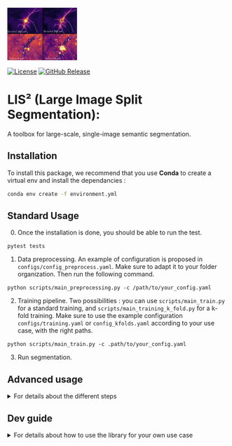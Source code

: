 
![Galactic filaments](./docs/source/_static/lis2-normal.png)

[![License](https://img.shields.io/badge/License-BSD_3--Clause-blue.svg)](https://opensource.org/licenses/BSD-3-Clause)
[![GitHub Release](https://img.shields.io/github/v/release/multi-learn/lis2)](https://github.com/multi-learn/lis2/releases/)
#  LIS² (Large Image Split Segmentation): 
A toolbox for large-scale, single-image semantic segmentation.

## Installation

To install this package, we recommend that you use **Conda** to create a virtual env and install the dependancies :

```bash
conda env create -f environment.yml
```

## Standard Usage

0. Once the installation is done, you should be able to run the test.

```
pytest tests
```

1. Data preprocessing. An example of configuration is proposed in `configs/config_preprocess.yaml`. Make sure to adapt it to your folder organization. Then run the following command.

``` 
python scripts/main_preprocessing.py -c /path/to/your_config.yaml
```

2. Training pipeline. Two possibilities : you can use `scripts/main_train.py` for a standard training, and `scripts/main_training_k_fold.py` for a k-fold training. Make sure to use the example configuration `configs/training.yaml` or `config_kfolds.yaml` according to your use case, with the right paths. 

```
python scripts/main_train.py -c .path/to/your_config.yaml
```

3. Run segmentation.



## Advanced usage

<details>
<summary>For details about the different steps</summary>

### 1. Data preprocessing

In this phase, the data representing the galactic plan, contained in the `.fits` file is transformed into an `h5` file of patches. Each patch is of a defined `patch_size`. If a patch is tempty, it is discarded.

### 2. Training pipeline

The training pipeline is divided into two different use cases : `standard` and `k-folds`. The `standard` use case is a specific case of `k-fold` with `k=1`, so we won't give much details about it as it can be deducted from the `k-folds`.

Now, we develop each of the steps of the training pipeline :

1- Initialization. 

During the init phase, the `fold_controller` is initialized, according to its configuration given in the configuration file. This controller loads the `patches.h5` file, created during the previous phase. Then it generates the k-folds splits according to the configuration, i.e. if `k=4` and `k_train=2`:
``` 
splits = [[[1, 2], [3], [4]], [[3, 4], [1], [2]]]
``` 
with two folds into the train set, and the rest separated into valid and test.

Then, the `controller` assigns each patch to an area, and this area to a fold according to different strategies. We do this `area trick` to ensure the continuity of the data because of some normalization necessities. The default strategy is called `random`, which corresponds to a `round robin` strategy. A naïve strategy can also be used, where the image is divided into `k` equal parts, and then each part is considered as a fold.
The indices of how the area are distributed into the folds are stored, so they don't have to be computed at each run.

2- Training

For each split, the train, valid and test sets are loaded according to the fold assigments. The model to train is loaded according to the configuration, and then k different versions of this model are trained. Some results are saved in log files.


### 3. Run segmentation



</details>

## Dev guide

<details>
<summary>For details about how to use the library for your own use case</summary>

Le package BigSF permet d'ajouter ou de modifier tout composant de manière modulaire grâce à l'architecture basée sur
Configurable et les schémas de configuration. Tous les composants (modèles, datasets, optimisateurs, métriques, etc.)
suivent ce principe.

---

### Modular Architecture with Configurable and TypedConfigurable

**LIS2** is based on a modular architecture thanks to the `Configurable` and `TypedConfigurable` base classes. 
These classes allow for flexible, extensible, and standardized configuration of components (models, datasets, optimizers, etc.).

#### 1. **Configurable** : Dynamic Creation of ComponentsCréation Dynamique de Composants

`Configurable` is a base class that uses schemas to dynamically validate configurations.
It allows:


- **Validation**: Each parameter is validated by type and constraint before instantiation using the `Schema` class.
- **Flexibility**: Load configurations from Python dictionaries or YAML files.
  Configurations are dynamic because the parameters depend on the type of object/class requested.
- 
**Example** :

```python
from configurable import Configurable, Schema


class MyComponent(Configurable):
  config_schema = {
    'learning_rate': Schema(float, default=0.01),
    'batch_size': Schema(int, default=32),
  }

  def __init__(self):


config = {'learning_rate': 0.001, 'batch_size': 64}
component = MyComponent.from_config(config)
print(component.learning_rate)  # 0.001
print(component.batch_size)  # 64
```

#### 2. **TypedConfigurable** : Gestion Dynamique de Sous-Classes

`TypedConfigurable` extends `Configurable` by adding the ability to dynamically choose a subclass to instantiate based on a `type` parameter.

**Example with Models** : 

```python
from configurable import TypedConfigurable, Schema


class BaseModel(TypedConfigurable):
  aliases = ['base_model']


class CNNModel(BaseModel):
  aliases = ['cnn']
  config_schema = {
    'filters': Schema(int, default=32),
    'kernel_size': Schema(int, default=3),
  }

  def __init__(self):


config = {'type': 'cnn', 'filters': 64, 'kernel_size': 5}
model = BaseModel.from_config(config)
print(model.filters)  # 64
print(model.kernel_size)  # 5
```

### How Schemas Work

#### Concept of the  Class `Schema`

Schema defines the expected structure for each configuration parameter. It plays a central role in validating and applying default values ​​when instantiating objects.

Main Schema Attributes:

- `type`: Specifies the expected type (e.g., int, float, str).
- `default`: Defines a default value if the parameter is not provided.
- `optional`: Indicates whether the parameter is optional.
- `aliases`: Allows you to use alternative names for the same parameter.


Schema defines the expected structure for each configuration parameter. 
It plays a central role in validating and applying default values when instantiating objects.


### Adding a Component in Practice

#### `Configurable`

Define the class: Inherit from the appropriate base class (e.g., BaseModel, Metric, BaseDataset, etc.) or directly from
```Configurable``` and implement the necessary logic.


```python
class NewComponent(Configurable):
  config_schema = {
    'param1': Schema(str),
    'param2': Schema(int, default=10),
  }

  def __init__(self):
    print(self.param1)
    print(self.param2)
```
Add in YAML configuration: Reference the new component with its parameters.

```yaml
component:
  param1: "example"
```

Use in pipeline: Dynamically load and integrate the component via from_config.

```python
import NewComponent

component = NewComponent.from_config(config['component'])
```

#### `TypedConfigurable`

Define subclasses: Create subclasses for each component type.

```python
class NewComponent(Configurable):
  config_schema = {
    'param1': Schema(str, default="default"),
    'param2': Schema(int, default=10),
  }

  def __init__(self):
    print(self.param1)  # default
    print(self.param2)  # 10


class NewComponentNeg(Configurable):
  config_schema = {
    'param1': Schema(str, default="Neg"),
    'param2': Schema(int, default=-10),
  }

  def __init__(self):
    print(self.param1)  # Neg
    print(self.param2)  # -10
```

```yaml
component:
  type: NewComponentNeg
  param1: "example"
```

```python
import Configurable

component = Configurable.from_config(config['component'])

# Output
# example
# -10
```
Additional components can be added using the same process, as long as they inherit from ``` Configurable```.
In addition, for some classes, such as models, base classes are already defined to facilitate the addition of new components:



- ```BaseModel```: Base class for models (` models/base_model.py`).
- ```BaseDataset```: Base class for datasets (` datasets/dataset.py`).
- ```BaseOptimizer```: Base class for optimizers (` core/optim.py`).
- ```BaseScheduler```: Base class for schedulers (` core/scheduler.py`).
- ```Metric```: Base class for metrics (` core/metrics.py`).
- ```Encoder```: Base class for encoders (` models/encoders/encoder.py`).
- ```EarlyStopping```: Base class for early stopping (` core/early_stopping.py`).

---

## Tests and Validation

### Unit Tests

Unit tests are included in theClasse de base pour les modèles (` models/base_model.py`).

- ```BaseDataset```: Base class for datasets (` datasets/dataset.py`).
- ```BaseOptimizer```: Base class for optimizers (` core/optim.py`).
- ```BaseScheduler```: Base class for schedulers (` core/scheduler.py`).
- ```Metric```: Base class for metrics (` core/metrics.py`).
- ```Encoder```: Base class for encoders (` models/encoders/encoder.py`).
- ```EarlyStopping```: Base class for early stopping (` core/early_stopping.py`).

---

## Tests and Validation

### Unit Tests

Unit tests are included in the` PyTorch` class (` datasets/dataset.py`).
- ```BaseOptimizer```: Class for optimizers (` core/optim.py`).
- ```BaseScheduler```: Class for schedulers (` core/scheduler.py`).
- ```Metric```: Class for metrics (` core/metrics.py`).
- ```Encoder```: Class for encoders (` models/encoders/encoder.py`).
- ```EarlyStopping```: Class for early stopping (` core/early_stopping.py`).

---

## Tests and Validation

### Units Tests

Unit tests are included in the package to ensure the components function properly. To run the tests, use the `tests` folder.

### Trainer

The **LIS²** package provides a ready-to-use **Trainer** to orchestrate model training, validation, and testing.
The **Trainer** dynamically integrates with all the components configured in a YAML file.

#### Example of Configuration YAML file

```yaml
trainer:
  output_dir: ./results
  run_name: experiment_1
  model:
    type: unet
    in_channels: 1
    out_channels: 1
  optimizer:
    type: adam
    lr: 0.001
  epochs: 50
  batch_size: 16
  metrics:
    - type: dice
```

#### Outputs


- **Results**: Metrics and losses are saved in the directory defined by `output_dir`.
- **Snapshots**: Snapshot files contain:
- The model state (`MODEL_STATE`).
- The state of optimizers and schedulers.
- The global configuration (`GLOBAL_CONFIG`).
- 
#### Resuming from a Snapshot

Resuming from a Snapshot:

```python
from core.trainer import Trainer

trainer = Trainer.from_snapshot("./results/experiment_1/best.pt")
trainer.train() 
```

---
</details>
